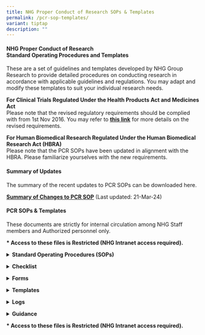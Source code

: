 ```yaml
---
title: NHG Proper Conduct of Research SOPs & Templates
permalink: /pcr-sop-templates/
variant: tiptap
description: ""
---
```

<h4><strong>NHG Proper Conduct of Research </strong><br><strong>Standard Operating Procedures and Templates</strong></h4>
<p>These are a set of guidelines and templates developed by NHG Group Research
to provide detailed procedures on conducting research in accordance with
applicable guidelines and regulations. You may adapt and modify these templates
to suit your individual research needs.</p>
<p></p>
<p><strong>For Clinical Trials Regulated Under the Health Products Act and Medicines Act&nbsp;&nbsp;&nbsp;</strong>
<br>Please note that the revised regulatory requirements should be complied
with from 1st Nov 2016. You may refer to <strong><a href="https://www.research.nhg.com.sg/wps/wcm/connect/romp/nhgromp/06+conducting+research/regulatory+submission+requirements" rel="noopener noreferrer nofollow" target="_blank"><u>this&nbsp;link</u></a></strong> for
more details on the revised requirements.</p>
<p></p>
<p><strong>For Human Biomedical Research Regulated Under the Human Biomedical Research Act (HBRA)&nbsp;&nbsp;</strong>
<br>Please note that the PCR SOPs have been updated in alignment with the
HBRA. Please familiarize yourselves with the new requirements.</p>
<p></p>
<h4><strong>Summary of Updates</strong></h4>
<p>The summary of the recent updates to PCR SOPs can be downloaded here.</p>
<p><strong><a href="https://www.research.nhg.com.sg/wps/wcm/connect/aae86876-aef9-4c7d-bcd3-7d183b01cc09/PCR+SOP+SoC_21Mar2024.pdf?MOD=AJPERES&amp;CVID=oVAMCH-&amp;CVID=oVAMCH-" rel="noopener noreferrer nofollow" target="_blank"><u>Summary of Changes to PCR SOP</u></a></strong> (Last
updated:&nbsp;21-Mar-24)</p>
<p></p>
<p></p>
<h4><strong>PCR SOPs &amp; Templates</strong></h4>
<p>These documents are strictly for internal circulation among NHG Staff
members and Authorized personnel only.</p>
<p><strong>* Access to these files is Restricted (NHG Intranet access required).</strong>
</p>
<p></p>
<div data-type="detailGroup" class="isomer-accordion-group isomer-accordion isomer-accordion-white">
<details class="isomer-details">
<summary><strong>Standard Operating Procedures (SOPs)</strong>
</summary>
<div data-type="detailsContent" class="isomer-details-content">
<p><strong><a href="https://mynhg.nhg.com.sg/DEPT/RQM/Shared%20Library/PCR%20SOP%20and%20Templates/501-A01%20Prep%2C%20Maint%20and%20Comm%20PCR%20SOPs.pdf" rel="noopener noreferrer nofollow" target="_blank"><u><br></u></a></strong>
<a href="https://mynhg.nhg.com.sg/DEPT/RQM/Shared%20Library/PCR%20SOP%20and%20Templates/501-A01%20Prep%2C%20Maint%20and%20Comm%20PCR%20SOPs.pdf" rel="noopener noreferrer nofollow" target="_blank"><u>501-A01:&nbsp;Preparing,&nbsp;Minimum&nbsp;and&nbsp;Communicating&nbsp;PCR&nbsp;SOPs&nbsp;(Effective&nbsp;01-Nov-2016)</u>
</a>
</p>
<p><a href="https://mynhg.nhg.com.sg/DEPT/RQM/Shared%20Library/PCR%20SOP%20and%20Templates/501-A02%20Responsibilities%20of%20the%20Research%20Team.pdf" rel="noopener noreferrer nofollow" target="_blank"><u>501-A02:&nbsp;Responsibilities&nbsp;of&nbsp;the&nbsp;Research&nbsp;Team&nbsp;(Effective&nbsp;12-Nov-2021)</u></a>
</p>
<p><a href="https://mynhg.nhg.com.sg/DEPT/RQM/Shared%20Library/PCR%20SOP%20and%20Templates/501-A03%20Training%20and%20Education.pdf" rel="noopener noreferrer nofollow" target="_blank"><u>501-A03:&nbsp;Training&nbsp;and&nbsp;Education&nbsp;(Effective&nbsp;01-Apr-2024)</u></a>
</p>
<p><a href="https://mynhg.nhg.com.sg/DEPT/RQM/Shared%20Library/PCR%20SOP%20and%20Templates/501-B01%20Assessing%20Protocol%20Feasibility.pdf" rel="noopener noreferrer nofollow" target="_blank"><u>501-B01:&nbsp;Assessing&nbsp;Protocol&nbsp;Feasibility&nbsp;(Effective&nbsp;31-Jan-2019)</u></a>
</p>
<p><a href="https://mynhg.nhg.com.sg/DEPT/RQM/Shared%20Library/PCR%20SOP%20and%20Templates/501-B02%20Pre%20Study%20Activities.pdf" rel="noopener noreferrer nofollow" target="_blank"><u>501-B02:&nbsp;Pre-study&nbsp;Activities&nbsp;(Effective&nbsp;12-Nov-2021)</u></a>
</p>
<p><a href="https://mynhg.nhg.com.sg/DEPT/RQM/Shared%20Library/PCR%20SOP%20and%20Templates/501-B03%20Study%20Initiation.pdf" rel="noopener noreferrer nofollow" target="_blank"><u>501-B03:&nbsp;Study&nbsp;Initiation&nbsp;(Effective&nbsp;31-Jan-2019)</u></a>
</p>
<p><a href="https://mynhg.nhg.com.sg/DEPT/RQM/Shared%20Library/PCR%20SOP%20and%20Templates/501-B04%20Interactions%20with%20DSRB.pdf" rel="noopener noreferrer nofollow" target="_blank"><u>501-B04:&nbsp;Interactions&nbsp;with&nbsp;DSRB&nbsp;(Effective&nbsp;30-Apr-2020)</u></a>
</p>
<p><a href="https://mynhg.nhg.com.sg/DEPT/RQM/Shared%20Library/PCR%20SOP%20and%20Templates/501-B05%20Documentation.pdf" rel="noopener noreferrer nofollow" target="_blank"><u>501-B05:&nbsp;Documentation&nbsp;(Effective&nbsp;12-Nov-2021)</u></a>
</p>
<p><a href="https://mynhg.nhg.com.sg/DEPT/RQM/Shared%20Library/PCR%20SOP%20and%20Templates/501-B06%20IP%20Accountability.pdf" rel="noopener noreferrer nofollow" target="_blank"><u>501-B06:&nbsp;Investigational&nbsp;Product&nbsp;Accountability&nbsp;(Effective&nbsp;12-Nov-2021)</u></a>
</p>
<p><a href="https://mynhg.nhg.com.sg/DEPT/RQM/Shared%20Library/PCR%20SOP%20and%20Templates/501-B07%20Study%20Conduct%20-%20Monitoring.pdf" rel="noopener noreferrer nofollow" target="_blank"><u>501-B07:&nbsp;Study&nbsp;Conduct&nbsp;-&nbsp;Monitoring&nbsp;(Effective&nbsp;12-Nov-2021)</u></a>
</p>
<p><a href="https://mynhg.nhg.com.sg/DEPT/RQM/Shared%20Library/PCR%20SOP%20and%20Templates/501-B08%20Data%20Collection%20and%20Handling.pdf" rel="noopener noreferrer nofollow" target="_blank"><u>501-B08:&nbsp;Data&nbsp;Collection&nbsp;and&nbsp;Handling&nbsp;(Effective&nbsp;10-Nov-2023)</u></a>
</p>
<p><a href="https://mynhg.nhg.com.sg/DEPT/RQM/Shared%20Library/PCR%20SOP%20and%20Templates/501-B09%20Study%20Completion%20Activities.pdf" rel="noopener noreferrer nofollow" target="_blank"><u>501-B09:&nbsp;Study&nbsp;Completion&nbsp;Activities&nbsp;(Effective&nbsp;31-Jan-2019)</u></a>
</p>
<p><a href="https://mynhg.nhg.com.sg/DEPT/RQM/Shared%20Library/PCR%20SOP%20and%20Templates/501-B10%20Handling%20Audits.pdf" rel="noopener noreferrer nofollow" target="_blank"><u>501-B10:&nbsp;Handling&nbsp;Audits/&nbsp;Inspections&nbsp;(Effective&nbsp;12-Nov-2021)</u></a>
</p>
<p><a href="https://mynhg.nhg.com.sg/DEPT/RQM/Shared%20Library/PCR%20SOP%20and%20Templates/501-C01%20Informed%20Consent%20Form%20and%20Process.pdf" rel="noopener noreferrer nofollow" target="_blank"><u>501-C01:&nbsp;Informed&nbsp;Consent&nbsp;Form&nbsp;and&nbsp;Process&nbsp;(Effective&nbsp;31-Jul-2023)</u></a>
</p>
<p><a href="https://mynhg.nhg.com.sg/DEPT/RQM/Shared%20Library/PCR%20SOP%20and%20Templates/501-C02%20Subject%20Recruitment%20and%20Screening.pdf" rel="noopener noreferrer nofollow" target="_blank"><u>501-C02:&nbsp;Subject&nbsp;Screening&nbsp;and&nbsp;Recruitment&nbsp;(Effective&nbsp;07-Apr-2021)</u></a>
</p>
<p><a href="https://mynhg.nhg.com.sg/DEPT/RQM/Shared%20Library/PCR%20SOP%20and%20Templates/501-C03%20Subject%20Management%20During%20Study.pdf" rel="noopener noreferrer nofollow" target="_blank"><u>501-C03:&nbsp;Subject&nbsp;Management&nbsp;During&nbsp;Study&nbsp;(Effective&nbsp;31-Aug-2019)</u></a>
</p>
<p><a href="https://mynhg.nhg.com.sg/DEPT/RQM/Shared%20Library/PCR%20SOP%20and%20Templates/501-C04%20Biological%20Specimen%20Collection%20and%20Handling.pdf" rel="noopener noreferrer nofollow" target="_blank"><u>501-C04:&nbsp;Biological&nbsp;Specimen&nbsp;Collection&nbsp;and&nbsp;Handling&nbsp;(Effective&nbsp;30-Apr-2020)</u></a>
</p>
<p><a href="https://mynhg.nhg.com.sg/DEPT/RQM/Shared%20Library/PCR%20SOP%20and%20Templates/501-C05%20UPIRTSO.pdf" rel="noopener noreferrer nofollow" target="_blank"><u>501-C05: Unanticipated&nbsp;Problems&nbsp;Involving&nbsp;Risks&nbsp;to&nbsp;Subjects&nbsp;or&nbsp;Others&nbsp;and&nbsp;Expected&nbsp;Serious&nbsp;Adverse&nbsp;Event&nbsp;(Effective&nbsp;01-Nov-2017)</u></a>
</p>
</div>
</details>
</div>
<p></p>
<div data-type="detailGroup" class="isomer-accordion-group isomer-accordion isomer-accordion-white">
<details class="isomer-details">
<summary><strong>Checklist</strong>
</summary>
<div data-type="detailsContent" class="isomer-details-content">
<p><a href="https://mynhg.nhg.com.sg/DEPT/RQM/Shared%20Library/PCR%20SOP%20and%20Templates/504-002%20Feasibility%20Assessment%20Checklist.doc" rel="noopener noreferrer nofollow" target="_blank"><u>504-002:&nbsp;Feasibility&nbsp;Assessment&nbsp;Checklist&nbsp;(Effective&nbsp;17-Jan-2019)</u></a>
</p>
<p><a href="https://mynhg.nhg.com.sg/DEPT/RQM/Shared%20Library/PCR%20SOP%20and%20Templates/504-004%20Study%20Closure%20Checklist.docx" rel="noopener noreferrer nofollow" target="_blank"><u>504-004:&nbsp;Study&nbsp;Closure&nbsp;Checklist&nbsp;(Effective&nbsp;04-Aug-2021)</u></a>
</p>
<p><a href="https://mynhg.nhg.com.sg/DEPT/RQM/Shared%20Library/PCR%20SOP%20and%20Templates/504-005%20Pre%20Audit%20Checklist.docx" rel="noopener noreferrer nofollow" target="_blank"><u>504-005:&nbsp;Pre-Audit&nbsp;Checklist&nbsp;(Effective&nbsp;04-Mar-2020)</u></a>
</p>
<p><a href="https://mynhg.nhg.com.sg/DEPT/RQM/Shared%20Library/PCR%20SOP%20and%20Templates/504-006%20NHG%20RQM%20Study%20Review%20Checklist.docx" rel="noopener noreferrer nofollow" target="_blank"><u>504-006:&nbsp;RQM&nbsp;Study&nbsp;Review&nbsp;Checklist&nbsp;(Effective&nbsp;21-Oct-2014)</u></a>
</p>
<p><a href="https://mynhg.nhg.com.sg/DEPT/RQM/Shared%20Library/PCR%20SOP%20and%20Templates/504-007_RQM%20PI%20SAF.docx" rel="noopener noreferrer nofollow" target="_blank"><u>504-007:&nbsp;NHG&nbsp;RQM&nbsp;PISAF&nbsp;(Effective&nbsp;30-Oct-2019)</u></a>
</p>
<p><a href="https://mynhg.nhg.com.sg/DEPT/RQM/Shared%20Library/PCR%20SOP%20and%20Templates/504-008%20Eligibility%20Checklist.docx" rel="noopener noreferrer nofollow" target="_blank"><u>504-008:&nbsp;Eligibility&nbsp;Checklist&nbsp;(Effective&nbsp;17-Jan-2019)</u></a>
</p>
</div>
</details>
</div>
<p></p>
<div data-type="detailGroup" class="isomer-accordion-group isomer-accordion isomer-accordion-white">
<details class="isomer-details">
<summary><strong>Forms</strong>
</summary>
<div data-type="detailsContent" class="isomer-details-content">
<p><a href="https://mynhg.nhg.com.sg/DEPT/RQM/Shared%20Library/PCR%20SOP%20and%20Templates/505-001%20Training%20Record%20Form.docx" rel="noopener noreferrer nofollow" target="_blank"><u>505-001:&nbsp;Training&nbsp;Record&nbsp;Form&nbsp;(Effective&nbsp;11-Nov-2016)</u></a>
</p>
</div>
</details>
</div>
<p></p>
<div data-type="detailGroup" class="isomer-accordion-group isomer-accordion isomer-accordion-white">
<details class="isomer-details">
<summary><strong>Templates</strong>
</summary>
<div data-type="detailsContent" class="isomer-details-content">
<p><a href="https://mynhg.nhg.com.sg/DEPT/RQM/Shared%20Library/PCR%20SOP%20and%20Templates/507-002%20Investigator%20File%20Contents%20Template.docx" rel="noopener noreferrer nofollow" target="_blank"><u>507-002:&nbsp;Investigator&nbsp;File&nbsp;Contents&nbsp;Template&nbsp;(Effective&nbsp;08-Oct-2020)</u></a>
</p>
<p><a href="https://mynhg.nhg.com.sg/DEPT/RQM/Shared%20Library/PCR%20SOP%20and%20Templates/507-003%20Investigator%20File%20Dividers.docx" rel="noopener noreferrer nofollow" target="_blank"><u>507-003:&nbsp;Investigator&nbsp;File&nbsp;Dividers&nbsp;(Effective&nbsp;23-Oct-2018)</u></a>
</p>
<p><a href="https://mynhg.nhg.com.sg/DEPT/RQM/Shared%20Library/PCR%20SOP%20and%20Templates/507-005%20CAPA%20Template.docx" rel="noopener noreferrer nofollow" target="_blank"><u>507-005:&nbsp;Corrective&nbsp;Action&nbsp;and&nbsp;Preventive&nbsp;Action&nbsp;Plan&nbsp;(Effective&nbsp;05-Mar-2020)</u></a>
</p>
<p><a href="https://mynhg.nhg.com.sg/DEPT/RQM/Shared%20Library/PCR%20SOP%20and%20Templates/507-006%20Note%20to%20File%20Template.docx" rel="noopener noreferrer nofollow" target="_blank"><u>507-006:&nbsp;Note-To-File&nbsp;Template&nbsp;(Effective&nbsp;13-May-2013)</u></a>
</p>
<p><a href="https://mynhg.nhg.com.sg/DEPT/RQM/Shared%20Library/PCR%20SOP%20and%20Templates/507-007%20Template%20for%20Doc%20of%20AE%20in%20Med%20Rec.docx" rel="noopener noreferrer nofollow" target="_blank"><u>507-007:&nbsp;Template&nbsp;for&nbsp;Documentation&nbsp;of&nbsp;Adverse&nbsp;Event&nbsp;(Effective&nbsp;13-May-2013)</u></a>
</p>
<p><a href="https://mynhg.nhg.com.sg/DEPT/RQM/Shared%20Library/PCR%20SOP%20and%20Templates/507-008%20Monit%20Plan%20Template.docx" rel="noopener noreferrer nofollow" target="_blank"><u>507-008:&nbsp;Monitoring&nbsp;Plan&nbsp;template&nbsp;(Effective&nbsp;03-Dec-2013)</u></a>
</p>
</div>
</details>
</div>
<p></p>
<div data-type="detailGroup" class="isomer-accordion-group isomer-accordion isomer-accordion-white">
<details class="isomer-details">
<summary><strong>Logs</strong>
</summary>
<div data-type="detailsContent" class="isomer-details-content">
<p><a href="https://mynhg.nhg.com.sg/DEPT/RQM/Shared%20Library/PCR%20SOP%20and%20Templates/509-001%20SOP%20Comm%20Log.docx" rel="noopener noreferrer nofollow" target="_blank"><u>509-001:&nbsp;SOP&nbsp;Communication&nbsp;Log&nbsp;(Effective&nbsp;01-Jun-2006)</u></a>
</p>
<p><a href="https://mynhg.nhg.com.sg/DEPT/RQM/Shared%20Library/PCR%20SOP%20and%20Templates/509-002%20Study%20Respon%20or%20Del%20Log.docx" rel="noopener noreferrer nofollow" target="_blank"><u>509-002:&nbsp;Study&nbsp;Responsibility&nbsp;/&nbsp;Delegation&nbsp;Log&nbsp;(Effective&nbsp;05-Mar-2020)</u></a>
</p>
<p><a href="https://mynhg.nhg.com.sg/DEPT/RQM/Shared%20Library/PCR%20SOP%20and%20Templates/509-003%20NC%20Proto%20Deviation%20Track%20Log.docx" rel="noopener noreferrer nofollow" target="_blank"><u>509-003:&nbsp;Non-compliance&nbsp;/&nbsp;Protocol&nbsp;Deviation&nbsp;Tracking&nbsp;Log&nbsp;(Effective&nbsp;05-Mar-2020)</u></a>
</p>
<p><a href="https://mynhg.nhg.com.sg/DEPT/RQM/Shared%20Library/PCR%20SOP%20and%20Templates/509-004%20Device%20Accountability%20Log.doc" rel="noopener noreferrer nofollow" target="_blank"><u>509-004:&nbsp;Device&nbsp;Accountability&nbsp;Log&nbsp;(Effective&nbsp;27-Dec-2018)</u></a>
</p>
<p><a href="https://mynhg.nhg.com.sg/DEPT/RQM/Shared%20Library/PCR%20SOP%20and%20Templates/509-005%20IP%20Inven%20Log.docx" rel="noopener noreferrer nofollow" target="_blank"><u>509-005:&nbsp;Investigational&nbsp;Product&nbsp;Inventory&nbsp;Log&nbsp;(Effective&nbsp;14-May-2013)</u></a>
</p>
<p><a href="https://mynhg.nhg.com.sg/DEPT/RQM/Shared%20Library/PCR%20SOP%20and%20Templates/509-006%20Site%20Monit%20Log.docx" rel="noopener noreferrer nofollow" target="_blank"><u>509-006:&nbsp;Site&nbsp;Monitoring&nbsp;Log&nbsp;(Effective&nbsp;14-May-2013)</u></a>
</p>
<p><a href="https://mynhg.nhg.com.sg/DEPT/RQM/Shared%20Library/PCR%20SOP%20and%20Templates/509-007%20Sub%20Screen%20and%20Enroll%20Log.docx" rel="noopener noreferrer nofollow" target="_blank"><u>509-007:&nbsp;Subject&nbsp;Screening&nbsp;and&nbsp;Enrollment&nbsp;Log&nbsp;(Effective&nbsp;04-Mar-2020)</u></a>
</p>
<p><a href="https://mynhg.nhg.com.sg/DEPT/RQM/Shared%20Library/PCR%20SOP%20and%20Templates/509-008%20Sub%20Visit%20Sche%20Log.docx" rel="noopener noreferrer nofollow" target="_blank"><u>509-008:&nbsp;Subject&nbsp;Visit&nbsp;Schedule&nbsp;Log&nbsp;(Effective&nbsp;05-Mar-2020)</u></a>
</p>
<p><a href="https://mynhg.nhg.com.sg/DEPT/RQM/Shared%20Library/PCR%20SOP%20and%20Templates/509-009%20Bio%20Speci%20Log.docx" rel="noopener noreferrer nofollow" target="_blank"><u>509-009:&nbsp;Biological&nbsp;Specimen&nbsp;Log&nbsp;(Effective&nbsp;04-Mar-2020)</u></a>
</p>
<p><a href="https://mynhg.nhg.com.sg/DEPT/RQM/Shared%20Library/PCR%20SOP%20and%20Templates/509-010%20UPIRTSO%20Track%20Log.docx" rel="noopener noreferrer nofollow" target="_blank"><u>509-010:&nbsp;UPIRTSO&nbsp;Tracking&nbsp;Log&nbsp;(Effective&nbsp;25-May-2016)</u></a>
</p>
<p><a href="https://mynhg.nhg.com.sg/DEPT/RQM/Shared%20Library/PCR%20SOP%20and%20Templates/509-011%20AE%20and%20SAE%20Track%20Log.docx" rel="noopener noreferrer nofollow" target="_blank"><u>509-011:&nbsp;Adverse&nbsp;Event&nbsp;/&nbsp;&nbsp;Serious&nbsp;Adverse&nbsp;Event&nbsp;Tracking&nbsp;Log&nbsp;(Effective&nbsp;05-Mar-2020)</u></a>
</p>
<p><a href="https://mynhg.nhg.com.sg/DEPT/RQM/Shared%20Library/PCR%20SOP%20and%20Templates/509-012%20IP%20Dispen%20and%20Accty%20Log%20Multi%20Sub.docx" rel="noopener noreferrer nofollow" target="_blank"><u>509-012:&nbsp;Investigational&nbsp;Product&nbsp;Dispensing&nbsp;&amp;&nbsp;Accountability&nbsp;Log&nbsp;&nbsp;(Multiple&nbsp;Subjects)&nbsp;(Effective&nbsp;27-Dec-2018)</u></a>
</p>
<p><a href="https://mynhg.nhg.com.sg/DEPT/RQM/Shared%20Library/PCR%20SOP%20and%20Templates/509-013%20IP%20Dispen%20and%20Accty%20Log%20Per%20Sub.docx" rel="noopener noreferrer nofollow" target="_blank"><u>509-013:&nbsp;Investigational&nbsp;Product&nbsp;Dispensing&nbsp;&amp;&nbsp;Accountability&nbsp;Log&nbsp;(Per&nbsp;Subject)&nbsp;(Effective&nbsp;27-Dec-2018)</u></a>
</p>
<p><a href="https://mynhg.nhg.com.sg/DEPT/RQM/Shared%20Library/PCR%20SOP%20and%20Templates/509-014%20Sub%20Identi%20Log.docx" rel="noopener noreferrer nofollow" target="_blank"><u>509-014:&nbsp;Subject&nbsp;Identification&nbsp;Log&nbsp;(Effective&nbsp;04-Mar-2020)</u></a>
</p>
<p><a href="https://mynhg.nhg.com.sg/DEPT/RQM/Shared%20Library/PCR%20SOP%20and%20Templates/509-015%20Temperature%20Log.docx" rel="noopener noreferrer nofollow" target="_blank"><u>509-015:&nbsp;Temperature&nbsp;Log&nbsp;(Effective&nbsp;15-May-2013)</u></a>
</p>
<p><a href="https://mynhg.nhg.com.sg/DEPT/RQM/Shared%20Library/PCR%20SOP%20and%20Templates/509-016%20Stdy%20Initi%20Mtg%20Attend%20Log.docx" rel="noopener noreferrer nofollow" target="_blank"><u>509-016:&nbsp;Study&nbsp;Initiation&nbsp;Meeting&nbsp;Attendance&nbsp;Log&nbsp;(Effective&nbsp;15-May-2013)</u></a>
</p>
<p><a href="https://mynhg.nhg.com.sg/DEPT/RQM/Shared%20Library/PCR%20SOP%20and%20Templates/509-017%20ICF%20Tracking%20Log.docx" rel="noopener noreferrer nofollow" target="_blank"><u>509-017:&nbsp;ICF&nbsp;Tracking&nbsp;Log&nbsp;(Effective&nbsp;20-May-2020)&nbsp;</u></a>
</p>
<p><a href="https://mynhg.nhg.com.sg/DEPT/RQM/Shared%20Library/PCR%20SOP%20and%20Templates/509-018%20Study%20Doc%20Translation%20Tracking%20Log.docx" rel="noopener noreferrer nofollow" target="_blank"><u>509-018&nbsp;Study&nbsp;Document&nbsp;Translation&nbsp;Tracking&nbsp;Log&nbsp;(Effective&nbsp;08-Oct-2020)</u></a>
</p>
</div>
</details>
</div>
<p></p>
<div data-type="detailGroup" class="isomer-accordion-group isomer-accordion isomer-accordion-white">
<details class="isomer-details">
<summary><strong>Guidance</strong>
</summary>
<div data-type="detailsContent" class="isomer-details-content">
<p><a href="https://mynhg.nhg.com.sg/DEPT/RQM/Shared%20Library/PCR%20SOP%20and%20Templates/599-002_Categorisation%20of%20Deficiencies%20Identified.pdf" rel="noopener noreferrer nofollow" target="_blank"><u>599-002: Categorisation of Deficiencies Identified (Effective 29-Dec-2021)</u></a>
</p>
<p><a href="https://mynhg.nhg.com.sg/DEPT/RQM/Shared%20Library/PCR%20SOP%20and%20Templates/599-005%20Guidance%20Document%20on%20Electronic%20IC%20Process.pdf" rel="noopener noreferrer nofollow" target="_blank"><u>599-005:&nbsp;Guidance&nbsp;Document&nbsp;on&nbsp;Electronic&nbsp;Informed&nbsp;Consent&nbsp;Process&nbsp;(Effective&nbsp;28-Mar-2023)</u></a>
</p>
<p><a href="https://mynhg.nhg.com.sg/DEPT/RQM/Shared%20Library/PCR%20SOP%20and%20Templates/599-006%20Guidance%20Document%20on%20Electronic%20Filing%20of%20Essential%20Documents.pdf" rel="noopener noreferrer nofollow" target="_blank"><u>599-006: Guidance Document on Electronic Filing of Essential Documents (Effective 01-Apr-2020)</u></a>
</p>
</div>
</details>
</div>
<p></p>
<p><strong>* Access to these files is Restricted (NHG Intranet access required).</strong>
</p>
<p></p>
<p></p>
<p></p>